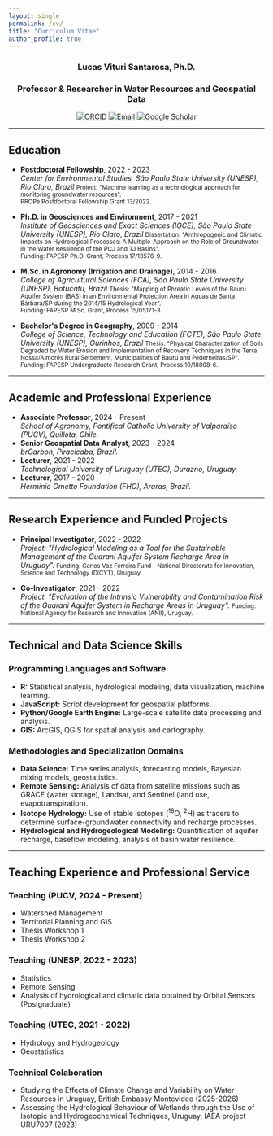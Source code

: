 ```yaml
---
layout: single
permalink: /cv/
title: "Curriculum Vitae"
author_profile: true
---
```


<div style="text-align: center;">
  <h3>Lucas Vituri Santarosa, Ph.D.</h3>
  <h3>Professor & Researcher in Water Resources and Geospatial Data</h3>
</div>

<p style="text-align: center;">
  <a href="https://orcid.org/0000-0001-7180-7115" target="_blank"><img src="https://img.shields.io/badge/ORCID-0000--0001--7180--7715-A6CE39?style=for-the-badge&logo=orcid&logoColor=white" alt="ORCID"/></a>
  <a href="mailto:lucasviturisantarosa@gmail.com"><img src="https://img.shields.io/badge/Email-Contact_Me-D14836?style=for-the-badge&logo=gmail&logoColor=white" alt="Email"/></a>
  <a href="https://scholar.google.com/citations?user=cu3ygKsAAAAJ&hl=pt-BR" target="_blank"><img src="https://img.shields.io/badge/Google_Scholar-4285F4?style=for-the-badge&logo=google-scholar&logoColor=white" alt="Google Scholar"/></a>
</p>

---

## Education

* **Postdoctoral Fellowship**, 2022 - 2023  
    *Center for Environmental Studies, São Paulo State University (UNESP), Rio Claro, Brazil* <small>Project: "Machine learning as a technological approach for monitoring groundwater resources".</small>  
    <small>PROPe Postdoctoral Fellowship Grant 13/2022.</small>

* **Ph.D. in Geosciences and Environment**, 2017 - 2021  
    *Institute of Geosciences and Exact Sciences (IGCE), São Paulo State University (UNESP), Rio Claro, Brazil* <small>Dissertation: "Anthropogenic and Climatic Impacts on Hydrological Processes: A Multiple-Approach on the Role of Groundwater in the Water Resilience of the PCJ and TJ Basins".</small>  
    <small>Funding: FAPESP Ph.D. Grant, Process 17/13576-9.</small>

* **M.Sc. in Agronomy (Irrigation and Drainage)**, 2014 - 2016  
    *College of Agricultural Sciences (FCA), São Paulo State University (UNESP), Botucatu, Brazil* <small>Thesis: "Mapping of Phreatic Levels of the Bauru Aquifer System (BAS) in an Environmental Protection Area in Águas de Santa Bárbara/SP during the 2014/15 Hydrological Year".</small>  
    <small>Funding: FAPESP M.Sc. Grant, Process 15/05171-3.</small>

* **Bachelor's Degree in Geography**, 2009 - 2014  
    *College of Science, Technology and Education (FCTE), São Paulo State University (UNESP), Ourinhos, Brazil* <small>Thesis: "Physical Characterization of Soils Degraded by Water Erosion and Implementation of Recovery Techniques in the Terra Nossa/Aimorés Rural Settlement, Municipalities of Bauru and Pederneiras/SP".</small>  
    <small>Funding: FAPESP Undergraduate Research Grant, Process 10/18808-6.</small>

---

## Academic and Professional Experience

* **Associate Professor**, 2024 - Present  
    *School of Agronomy, Pontifical Catholic University of Valparaíso (PUCV), Quillota, Chile.*
* **Senior Geospatial Data Analyst**, 2023 - 2024  
    *brCarbon, Piracicaba, Brazil.*
* **Lecturer**, 2021 - 2022  
    *Technological University of Uruguay (UTEC), Durazno, Uruguay.*
* **Lecturer**, 2017 - 2020  
    *Hermínio Ometto Foundation (FHO), Araras, Brazil.*

---

## Research Experience and Funded Projects

* **Principal Investigator**, 2022 - 2022  
    *Project: "Hydrological Modeling as a Tool for the Sustainable Management of the Guarani Aquifer System Recharge Area in Uruguay".* <small>Funding: Carlos Vaz Ferreira Fund - National Directorate for Innovation, Science and Technology (DlCYT), Uruguay.</small>

* **Co-Investigator**, 2021 - 2022  
    *Project: "Evaluation of the Intrinsic Vulnerability and Contamination Risk of the Guarani Aquifer System in Recharge Areas in Uruguay".* <small>Funding: National Agency for Research and Innovation (ANII), Uruguay.</small>

---

## Technical and Data Science Skills

### Programming Languages and Software
* **R:** Statistical analysis, hydrological modeling, data visualization, machine learning.
* **JavaScript:** Script development for geospatial platforms.
* **Python/Google Earth Engine:** Large-scale satellite data processing and analysis.
* **GIS:** ArcGIS, QGIS for spatial analysis and cartography.

### Methodologies and Specialization Domains
* **Data Science:** Time series analysis, forecasting models, Bayesian mixing models, geostatistics.
* **Remote Sensing:** Analysis of data from satellite missions such as GRACE (water storage), Landsat, and Sentinel (land use, evapotranspiration).
* **Isotope Hydrology:** Use of stable isotopes (<sup>18</sup>O, <sup>2</sup>H) as tracers to determine surface-groundwater connectivity and recharge processes.
* **Hydrological and Hydrogeological Modeling:** Quantification of aquifer recharge, baseflow modeling, analysis of basin water resilience.

---

## Teaching Experience and Professional Service

### Teaching (PUCV, 2024 - Present)
* Watershed Management
* Territorial Planning and GIS
* Thesis Workshop 1
* Thesis Workshop 2

### Teaching (UNESP, 2022 - 2023)
* Statistics
* Remote Sensing
* Analysis of hydrological and climatic data obtained by Orbital Sensors (Postgraduate)

### Teaching (UTEC, 2021 - 2022)
* Hydrology and Hydrogeology
* Geostatistics

### Technical Colaboration
* Studying the Effects of Climate Change and Variability on Water Resources in Uruguay, British Embassy Montevideo (2025-2026)
* Assessing the Hydrological Behaviour of Wetlands through the Use of Isotopic and Hydrogeochemical Techniques, Uruguay, IAEA project URU7007 (2023)
